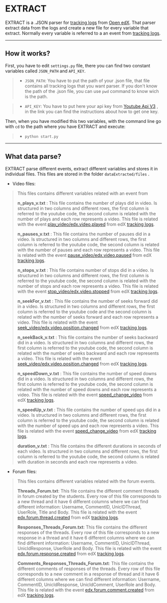EXTRACT
===================

EXTRACT is a .JSON parser for [tracking logs](http://edx.readthedocs.org/projects/devdata/en/latest/internal_data_formats/tracking_logs.html) from [Open edX](https://open.edx.org/). That parser extract data from the logs and create a new file for every variable that extract. Normally every variable is referred to a an event from  [tracking logs](http://edx.readthedocs.org/projects/devdata/en/latest/internal_data_formats/tracking_logs.html).

----------

How it works?
-------------

First, you have to edit `settings.py` file, there you can find two constant variables called `JSON_PATH` and `API_KEY`.

> - `JSON_PATH`: You have to put the path of your .json file, that file contains all tracking logs that you want parser.
> If you don't know the path of the .json file, you can use `pwd` command to know wich is the path.

> - `API_KEY`: You have to put here your api key from [Youtube Api V3](https://developers.google.com/youtube/v3/getting-started#intro) , in the link you can find the instructions about how to get one key.

Then, when you have modified this two variables, with the command line go with `cd` to the path where you have EXTRACT and execute:
>- `python start.py`


----------

What data parse?
-------------
EXTRACT parse different events, extract different variables and stores it in individual files. This files are stored in the folder `dataExtracted/files` .



 - Video files:
> This files contains different variables related with an event from 
> 
> **n_plays_v.txt** : This file contains the number of plays did in video. Is structured in two columns and different rows, the first column is referred to the youtube code, the second column is related with the number of plays and each row represents a video. This file is related with the event [play_video/edx.video.played](http://edx.readthedocs.org/projects/devdata/en/latest/internal_data_formats/tracking_logs.html#play-video-edx-video-played) from edX [tracking logs](http://edx.readthedocs.org/projects/devdata/en/latest/internal_data_formats/tracking_logs.html).
> 
> **n_pauses_v.txt** : This file contains the number of pauses did in a video. Is structured in two columns and different rows, the first column is referred to the youtube code, the second column is related with the number of pauses and each row represents a video. This file is related with the event [pause_video/edx.video.paused](http://edx.readthedocs.org/projects/devdata/en/latest/internal_data_formats/tracking_logs.html#pause-video-edx-video-paused) from edX [tracking logs](http://edx.readthedocs.org/projects/devdata/en/latest/internal_data_formats/tracking_logs.html).
> 
> **n_stops_v.txt** : This file contains number of stops did in a video. Is structured in two columns and different rows, the first column is referred to the youtube code, the second column is related with the number of stops and each row represents a video. This file is related with the event [stop_video/edx.video.stopped](http://edx.readthedocs.org/projects/devdata/en/latest/internal_data_formats/tracking_logs.html#stop-video-edx-video-stopped) from edX [tracking logs](http://edx.readthedocs.org/projects/devdata/en/latest/internal_data_formats/tracking_logs.html).
> 
> **n_seekFor_v.txt** : This file contains the number of seeks forward did in a video. Is structured in two columns and different rows, the first column is referred to the youtube code and the second column is related with the number of seeks forward and each row represents a video. This file is related with the event [seek_video/edx.video.position.changed](http://edx.readthedocs.org/projects/devdata/en/latest/internal_data_formats/tracking_logs.html#seek-video-edx-video-position-changed) from edX [tracking logs](http://edx.readthedocs.org/projects/devdata/en/latest/internal_data_formats/tracking_logs.html).
> 
> **n_seekBack_v.txt** : This file contains the number of seeks backward did in a video. Is structured in two columns and different rows, the first column is referred to the youtube code, the second column is related with the number of seeks backward and each row represents a video. This file is related with the event [seek_video/edx.video.position.changed](http://edx.readthedocs.org/projects/devdata/en/latest/internal_data_formats/tracking_logs.html#seek-video-edx-video-position-changed) from edX [tracking logs](http://edx.readthedocs.org/projects/devdata/en/latest/internal_data_formats/tracking_logs.html).
> 
> **n_speedDown_v.txt** : This file contains the number of speed downs did in a video. Is structured in two columns and different rows, the first column is referred to the youtube code, the second column is related with the number of speed downs and each row represents a video. This file is related with the event [speed_change_video](http://edx.readthedocs.org/projects/devdata/en/latest/internal_data_formats/tracking_logs.html#speed-change-video) from edX [tracking logs](http://edx.readthedocs.org/projects/devdata/en/latest/internal_data_formats/tracking_logs.html).
> 
> **n_speedUp_v.txt** : This file contains the number of speed ups did in a video. Is structured in two columns and different rows, the first column is referred to the youtube code, the second column is related with the number of speed ups and each row represents a video. This file is related with the event [speed_change_video](http://edx.readthedocs.org/projects/devdata/en/latest/internal_data_formats/tracking_logs.html#speed-change-video) from edX [tracking logs](http://edx.readthedocs.org/projects/devdata/en/latest/internal_data_formats/tracking_logs.html).
> 
> **duration_v.txt** : This file contains the different durations in seconds of each video. Is structured in two columns and different rows, the first column is referred to the youtube code, the second column is related with duration in seconds and each row represents a video.

 - Forum files:
> This files contains different variables related with the forum events. 
> 
>  **Threads_Forum.txt**: This file contains the different comment threads in forum created by the students. Every row of this file corresponds to a new thread and it have 6 different columns where we can find different information: Username, CommentID, UnicIDThread, UserRole, Title and Body. This file is related with the event [edx.forum.thread.created](http://edx.readthedocs.org/projects/devdata/en/latest/internal_data_formats/tracking_logs.html#edx-forum-thread-created) from edX [tracking logs](http://edx.readthedocs.org/projects/devdata/en/latest/internal_data_formats/tracking_logs.html).
>  
>  **Responses_Threads_Forum.txt**: This file contains the different responses of the threads. Every row of this file corresponds to a new response in a thread and it have 6 different columns where we can find different information: Username, CommentID, UnicIDThread, UnicIdResponse, UserRole and Body. This file is related with the event [edx.forum.response.created](http://edx.readthedocs.org/projects/devdata/en/latest/internal_data_formats/tracking_logs.html#edx-forum-response-created) from edX [tracking logs](http://edx.readthedocs.org/projects/devdata/en/latest/internal_data_formats/tracking_logs.html).
>  
>  **Comments_Responses_Threads_Forum.txt**: This file contains the different comments of responses of the threads. Every row of this file corresponds to a new comment in a response of thread and it have 6 different columns where we can find different information: Username, CommentID, UnicIdResponse, UnicIdComment, UserRole and Body. This file is related with the event [edx.forum.comment.created](http://edx.readthedocs.org/projects/devdata/en/latest/internal_data_formats/tracking_logs.html#edx-forum-comment-created) from edX [tracking logs](http://edx.readthedocs.org/projects/devdata/en/latest/internal_data_formats/tracking_logs.html).